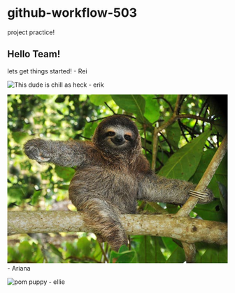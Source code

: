 # github-workflow-503
project practice!

## Hello Team!

lets get things started! - Rei



![This dude is chill as heck](https://www.stephenslaw.com/wp-content/uploads/2020/12/iStock-1068395160.jpg) - erik


![a sloth on a tree branch](/sloth.jpeg) - Ariana


![pom puppy](https://thehappypuppysite.com/wp-content/uploads/2018/07/white-pomeranian-long-1024x555.jpg) - ellie



